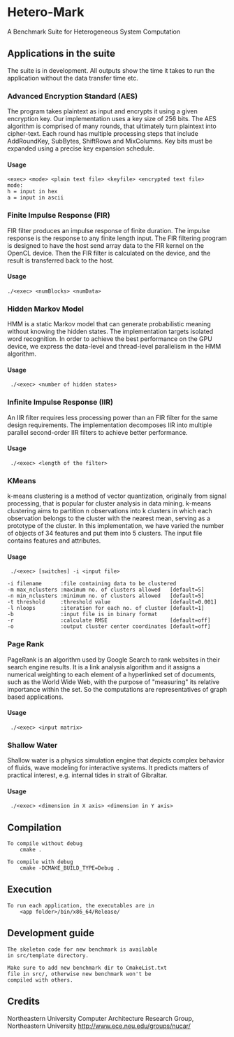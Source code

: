 # Hetero-Mark

A Benchmark Suite for Heterogeneous System Computation

## Applications in the suite

The suite is in development. All outputs show the time it takes to run
the application without the data transfer time etc.

### Advanced Encryption Standard (AES)

The program takes plaintext as input and encrypts it using a given
encryption key. Our implementation uses a key size of 256 bits. The
AES algorithm is comprised of many rounds, that ultimately turn
plaintext into cipher-text. Each round has multiple processing steps
that include AddRoundKey, SubBytes, ShiftRows and MixColumns. Key bits
 must be expanded using a precise key expansion schedule.

#### Usage

    <exec> <mode> <plain text file> <keyfile> <encrypted text file>
    mode:
    h = input in hex
    a = input in ascii

### Finite Impulse Response (FIR)

FIR filter produces an impulse response of finite duration. The impulse
 response is the response to any finite length input. The FIR filtering
 program is designed to have the host send array data to the FIR kernel
 on the OpenCL device. Then the FIR filter is calculated on the device,
 and the result is transferred back to the host.

#### Usage

    ./<exec> <numBlocks> <numData>

### Hidden Markov Model

HMM is a static Markov model that can generate probabilistic meaning
 without knowing the hidden states. The implementation
targets isolated word recognition. In order to achieve the
best performance on the GPU device, we express the data-level
and thread-level parallelism in the HMM algorithm.

#### Usage
     ./<exec> <number of hidden states>

### Infinite Impulse Response (IIR)

An IIR filter requires less processing
power than an FIR filter for
the same design requirements. The implementation decomposes
IIR into multiple parallel second-order IIR filters to achieve better
performance.

#### Usage

     ./<exec> <length of the filter>

### KMeans

k-means clustering is a method of vector quantization, originally from
 signal processing, that is popular for cluster analysis in data mining.
 k-means clustering aims to partition n observations into k clusters in
 which each observation belongs to the cluster with the nearest mean,
 serving as a prototype of the cluster. In this implementation, we have
 varied the number of objects of 34 features and put them into 5 clusters.
 The input file contains features and attributes.

#### Usage
     ./<exec> [switches] -i <input file>

	-i filename      :file containing data to be clustered
	-m max_nclusters :maximum no. of clusters allowed   [default=5]
	-n min_nclusters :minimum no. of clusters allowed   [default=5]
	-t threshold     :threshold value                   [default=0.001]
	-l nloops        :iteration for each no. of cluster [default=1]
	-b               :input file is in binary format
	-r               :calculate RMSE                    [default=off]
	-o               :output cluster center coordinates [default=off]

### Page Rank

PageRank is an algorithm used by Google Search to rank websites in their
 search engine results. It is a link analysis algorithm and it assigns a
 numerical weighting to each element of a hyperlinked set of documents,
 such as the World Wide Web, with the purpose of "measuring" its relative
 importance within the set. So the computations are representatives of graph
 based applications.

#### Usage
     ./<exec> <input matrix>

### Shallow Water

Shallow water is a physics simulation engine that depicts complex
 behavior of fluids, wave modeling for interactive systems. It predicts
 matters of practical interest, e.g. internal tides in strait of Gibraltar.

#### Usage
     ./<exec> <dimension in X axis> <dimension in Y axis>


## Compilation

    To compile without debug
        cmake .

    To compile with debug
        cmake -DCMAKE_BUILD_TYPE=Debug .


## Execution

    To run each application, the executables are in
        <app folder>/bin/x86_64/Release/

## Development guide

    The skeleton code for new benchmark is available
    in src/template directory.

    Make sure to add new benchmark dir to CmakeList.txt
    file in src/, otherwise new benchmark won't be
    compiled with others.

## Credits

Northeastern University Computer Architecture Research Group,
Northeastern University
http://www.ece.neu.edu/groups/nucar/




